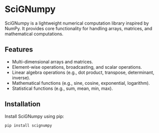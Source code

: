# SciGNumpy

SciGNumpy is a lightweight numerical computation library inspired by NumPy. It provides core functionality for handling arrays, matrices, and mathematical computations.

## Features

- Multi-dimensional arrays and matrices.
- Element-wise operations, broadcasting, and scalar operations.
- Linear algebra operations (e.g., dot product, transpose, determinant, inverse).
- Mathematical functions (e.g., sine, cosine, exponential, logarithm).
- Statistical functions (e.g., sum, mean, min, max).

## Installation

Install SciGNumpy using pip:

```bash
pip install scignumpy
```
